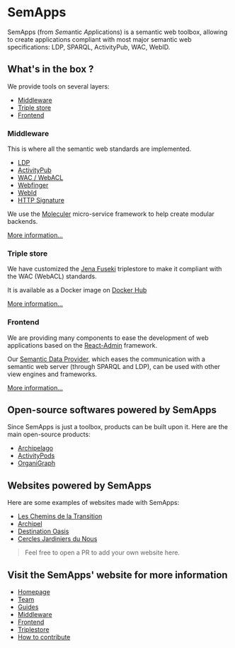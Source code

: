 # SemApps

SemApps (from *Sem*antic *App*lications) is a semantic web toolbox, allowing to create applications compliant with most major semantic web specifications: LDP, SPARQL, ActivityPub, WAC, WebID. 

## What's in the box ?

We provide tools on several layers:

- [Middleware](#middleware)
- [Triple store](#triple-store)
- [Frontend](#frontend)

### Middleware

This is where all the semantic web standards are implemented.

- [LDP](https://semapps.org/docs/middleware/ldp)
- [ActivityPub](https://semapps.org/docs/middleware/activitypub)
- [WAC / WebACL](https://semapps.org/docs/middleware/webacl)
- [Webfinger](https://semapps.org/docs/middleware/webfinger)
- [WebId](https://semapps.org/docs/middleware/webid)
- [HTTP Signature](https://semapps.org/docs/middleware/signature)

We use the [Moleculer](https://moleculer.services/) micro-service framework to help create modular backends.

[More information...](https://semapps.org/docs/middleware)

### Triple store

We have customized the [Jena Fuseki](https://jena.apache.org/documentation/fuseki2/) triplestore to make it compliant with the WAC (WebACL) standards.

It is available as a Docker image on [Docker Hub](https://hub.docker.com/orgs/semapps/repositories)

[More information...](https://semapps.org/docs/triplestore)

### Frontend

We are providing many components to ease the development of web applications based on the [React-Admin](https://marmelab.com/react-admin/) framework.

Our [Semantic Data Provider](https://semapps.org/docs/frontend/semantic-data-provider/), which eases the communication with a semantic web server (through SPARQL and LDP), can be used with other view engines and frameworks.

[More information...](https://semapps.org/docs/frontend)

## Open-source softwares powered by SemApps

Since SemApps is just a toolbox, products can be built upon it. Here are the main open-source products:

- [Archipelago](https://github.com/assemblee-virtuelle/archipelago)
- [ActivityPods](https://activitypods.org)
- [OrganiGraph](https://github.com/assemblee-virtuelle/organigraph)

## Websites powered by SemApps

Here are some examples of websites made with SemApps:

- [Les Chemins de la Transition](https://lescheminsdelatransition.org/)
- [Archipel](https://archipel.assemblee-virtuelle.org/)
- [Destination Oasis](https://destination-oasis.fr)
- [Cercles Jardiniers du Nous](https://cercles.jardiniersdunous.org)

> Feel free to open a PR to add your own website here.

## Visit the SemApps' website for more information

- [Homepage](https://semapps.org)
- [Team](https://semapps.org/docs/team)
- [Guides](https://semapps.org/docs/guides/ldp-server)
- [Middleware](https://semapps.org/docs/middleware)
- [Frontend](https://semapps.org/docs/frontend)
- [Triplestore](https://semapps.org/docs/triplestore)
- [How to contribute](https://semapps.org/docs/contribute/code)

